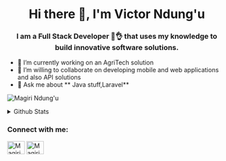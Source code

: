 <h1 align="center">Hi there 👋,  I'm Victor Ndung'u</h1>
<h3 align="center">I am a Full Stack Developer  🤣👌 that uses my knowledge to build innovative software solutions.</h3>

- 🌱 I’m currently working on an AgriTech solution 
- 👯 I’m willing to collaborate on developing mobile and web applications and also API solutions 
- 💬 Ask me about ** Java stuff,Laravel**

<p align="left"> <img src="https://komarev.com/ghpvc/?username=v-magiri&label=Profile%20views&color=0e75b6&style=flat" alt="Magiri Ndung'u" /> </p>

<details>
  <summary>
    Github Stats
  </summary>
  <p align="center"> <img src="https://github-readme-stats.vercel.app/api?username=v-magiri&count_private=true&show_icons=true&include_all_commits=true&theme=dracula" alt="V-Magiri | Stats" />
</details>
<h3>Connect with me:</h3>
<div>
  <span><a href="https://twitter.com/magirindungu"><img align="center" src="https://raw.githubusercontent.com/rahuldkjain/github-profile-readme-generator/master/src/images/icons/Social/twitter.svg" alt="Magiri Ndungu" height="30" width="40" /></a></span>
  <span><a href="https://www.linkedin.com/in/victor-m-ndungu/"><img align="center" src="https://raw.githubusercontent.com/rahuldkjain/github-profile-readme-generator/master/src/images/icons/Social/linked-in-alt.svg" alt="Magiri Ndung'u" height="30" width="40" /></a></span>
  <span><a href=""></a></span>
</div>
